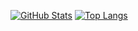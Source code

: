 [![GitHub Stats](https://github-readme-stats.vercel.app/api?username=PHIDIAS0303&theme=radical)](https://github.com/anuraghazra/github-readme-stats)
[![Top Langs](https://github-readme-stats.vercel.app/api/top-langs/?username=PHIDIAS0303&theme=radical)](https://github.com/anuraghazra/github-readme-stats)

